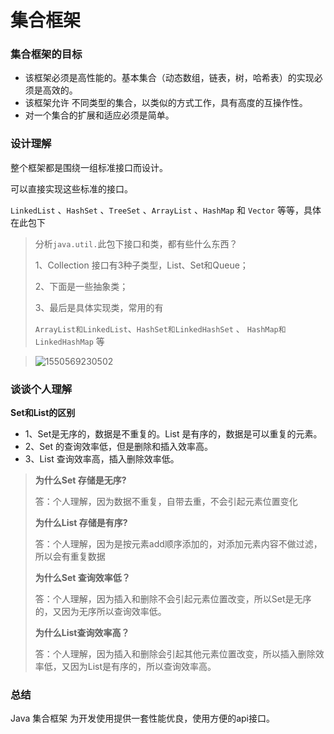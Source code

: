 # 集合框架

### 集合框架的目标

* 该框架必须是高性能的。基本集合（动态数组，链表，树，哈希表）的实现必须是高效的。
* 该框架允许 不同类型的集合，以类似的方式工作，具有高度的互操作性。
* 对一个集合的扩展和适应必须是简单。

### 设计理解

整个框架都是围绕一组标准接口而设计。

可以直接实现这些标准的接口。

`LinkedList` 、`HashSet` 、`TreeSet` 、`ArrayList` 、`HashMap` 和 `Vector` 等等，具体在此包下

>  分析`java.util.`此包下接口和类，都有些什么东西？
>
> 1、Collection 接口有3种子类型，List、Set和Queue；
>
> 2、下面是一些抽象类；
>
> 3、最后是具体实现类，常用的有
>
> `ArrayList和LinkedList`、`HashSet和LinkedHashSet` 、 `HashMap和LinkedHashMap` 等
>
>  



> ![1550569230502](C:\Users\sunyang\AppData\Local\Temp\1550569230502.png)



### 谈谈个人理解

**Set和List的区别**

* 1、Set是无序的，数据是不重复的。List 是有序的，数据是可以重复的元素。
* 2、Set 的查询效率低，但是删除和插入效率高。
* 3、List 查询效率高，插入删除效率低。

>  **为什么Set 存储是无序?**
>
> 答：个人理解，因为数据不重复，自带去重，不会引起元素位置变化
>
> **为什么List 存储是有序?**
>
> 答：个人理解，因为是按元素add顺序添加的，对添加元素内容不做过滤，所以会有重复数据
>
> **为什么Set 查询效率低？**
>
> 答：个人理解，因为插入和删除不会引起元素位置改变，所以Set是无序的，又因为无序所以查询效率低。
>
> **为什么List查询效率高？**
>
> 答：个人理解，因为插入和删除会引起其他元素位置改变，所以插入删除效率低，又因为List是有序的，所以查询效率高。

### 总结

Java 集合框架 为开发使用提供一套性能优良，使用方便的api接口。

